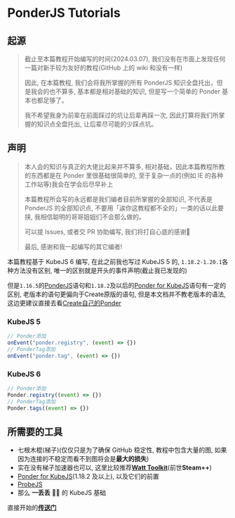 # PonderJS Tutorials

## 起源

> 截止至本篇教程开始编写的时间(2024.03.07), 我们没有在市面上发现任何一篇对新手较为友好的教程(GitHub 上的 wiki 和没有一样)
>
> 因此, 在本篇教程, 我们会将我所掌握的所有 PonderJS 知识全盘托出，但是我会的也不算多, 基本都是相对基础的知识, 但是写一个简单的 Ponder 基本也都足够了。
>
> 我不希望我身为前辈在前面踩过的坑让后辈再踩一次, 因此打算将我们所掌握的知识点全盘托出, 让后辈尽可能的少踩点坑。

## 声明

> 本人会的知识与真正的大佬比起来并不算多, 相对基础，因此本篇教程所教的东西都是在 Ponder 里很基础很简单的, 至于复杂一点的(例如 IE 的各种工作站等)我会在学会后尽早补上
>
> 本篇教程所会写的永远都是我们编者目前所掌握的全部知识, 不代表是 PonderJS 的全部知识点, 不要用「誒你这教程都不全的」一类的话以此要挟, 我相信聪明的哥哥姐姐们不会那么做的。
>
> 可以提 Issues, 或者交 PR 协助编写, 我们将打自心底的感谢🙏
>
> 最后, 感谢和我一起编写的其它编者!

本篇教程基于 KubeJS 6 编写, 在此之前我也写过 KubeJS 5 的, `1.18.2-1.20.1`各种方法没有区别, 唯一的区别就是开头的事件声明(截止我已发现的)

但是`1.16.5`的[PonderJS](https://www.mcmod.cn/class/4979.html)语句和`1.18.2`及以后的[Ponder for KubeJS](https://www.mcmod.cn/class/7205.html)语句有一定的区别, 老版本的语句更偏向于Create原版的语句, 但是本文档并不教老版本的语法, 这边更建议直接去看[Create自己的Ponder](https://github.com/Creators-of-Create/Create/tree/mc1.20.1/dev/src/main/java/com/simibubi/create/infrastructure/ponder)

### KubeJS 5

```js
// Ponder添加
onEvent("ponder.registry", (event) => {})
// PonderTag添加
onEvent("ponder.tag", (event) => {})
```

### KubeJS 6

```js
// Ponder添加
Ponder.registry((event) => {})
// PonderTag添加
Ponder.tags((event) => {})
```

## 所需要的工具

- 七根木棍(梯子)(仅仅只是为了确保 GitHub 稳定性, 教程中包含大量的图, 如果因为连接的不稳定而看不到图将会是**最大的损失**)
- 实在没有梯子加速器也可以, 这里比较推荐[**Watt Toolkit**](https://steampp.net)(前世**Steam++**)
- [Ponder for KubeJS](https://www.mcmod.cn/class/7205.html)(1.18.2 及以上), 以及它们的前置
- [ProbeJS](https://www.mcmod.cn/class/6486.html)
- 那么 **一丢丢** 🌌🤏 的 KubeJS 基础

直接开始的[**传送门**](Ponder/Ponder.md)
